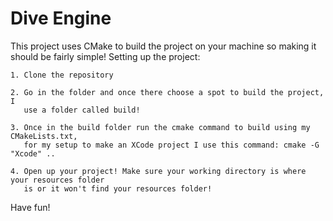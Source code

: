 # Dive Engine

This project uses CMake to build the project on your machine so making it should be fairly simple!
Setting up the project: 
    
    1. Clone the repository
    
    2. Go in the folder and once there choose a spot to build the project, I 
       use a folder called build!
    
    3. Once in the build folder run the cmake command to build using my CMakeLists.txt, 
       for my setup to make an XCode project I use this command: cmake -G "Xcode" ..
    
    4. Open up your project! Make sure your working directory is where your resources folder
       is or it won't find your resources folder!

Have fun!
